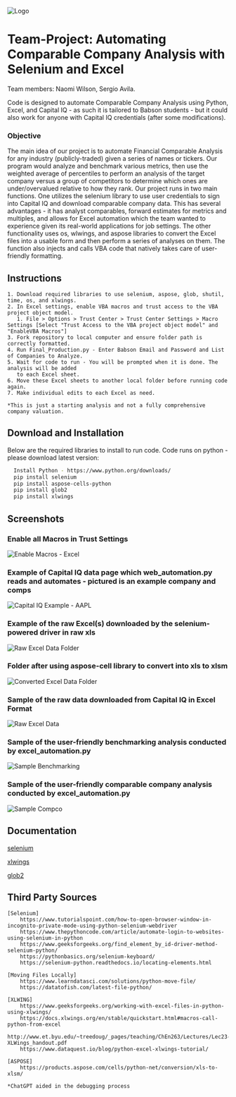 ![Logo](./images/excel_selenium.png)



# Team-Project: Automating Comparable Company Analysis with Selenium and Excel

Team members: Naomi Wilson, Sergio Avila.

Code is designed to automate Comparable Company Analysis using Python, Excel, and Capital IQ - as such it is tailored to Babson students - but it could also work for anyone with Capital IQ credentials (after some modifications). 


### Objective
The main idea of our project is to automate Financial Comparable Analysis for any industry (publicly-traded) given a series of names or tickers. Our program would analyze and benchmark various metrics, then use the weighted average of percentiles to perform an analysis of the target company versus a group of competitors to determine which ones are under/overvalued relative to how they rank. Our project runs in two main functions. One utilizes the selenium library to use user credentials to sign into Capital IQ and download comparable company data. This has several advantages - it has analyst comparables, forward estimates for metrics and multiples, and allows for Excel automation which the team wanted to experience given its real-world applications for job settings. The other functionality uses os, wlwings, and aspose libraries to convert the Excel files into a usable form and then perform a series of analyses on them. The function also injects and calls VBA code that natively takes care of user-friendly formatting. 


## Instructions

    1. Download required libraries to use selenium, aspose, glob, shutil, time, os, and xlwings.
    2. In Excel settings, enable VBA macros and trust access to the VBA project object model.
       1. File > Options > Trust Center > Trust Center Settings > Macro Settings [Select "Trust Access to the VBA project object model" and "EnableVBA Macros"]
    3. Fork repository to local computer and ensure folder path is correctly formatted.
    4. Run Final_Production.py - Enter Babson Email and Password and List of Companies to Analyze.
    5. Wait for code to run - You will be prompted when it is done. The analysis will be added
       to each Excel sheet.
    6. Move these Excel sheets to another local folder before running code again.
    7. Make individual edits to each Excel as need.
   
    *This is just a starting analysis and not a fully comprehensive company valuation.


## Download and Installation

Below are the required libraries to install to run code. Code runs on python - please download latest version:

```bash
  Install Python - https://www.python.org/downloads/
  pip install selenium
  pip install aspose-cells-python
  pip install glob2
  pip install xlwings
```


## Screenshots

### Enable all Macros in Trust Settings
![Enable Macros - Excel](./images/enable%20macros.png)

### Example of Capital IQ data page which web_automation.py reads and automates - pictured is an example company and comps
![Capital IQ Example - AAPL](./images/apple_capIQ.png)


### Example of the raw Excel(s) downloaded by the selenium-powered driver in raw xls 
![Raw Excel Data Folder](./images/raw_excel.png)

### Folder after using aspose-cell library to convert into xls to xlsm
![Converted Excel Data Folder](./images/converted.png)

### Sample of the raw data downloaded from Capital IQ in Excel Format
![Raw Excel Data](./images/sample_excel_data.png)

### Sample of the user-friendly benchmarking analysis conducted by excel_automation.py
![Sample Benchmarking](./images/sample_benchmarking.png)


### Sample of the user-friendly comparable company analysis conducted by excel_automation.py
![Sample Compco](./images/sample_compco.png)


## Documentation

[selenium](https://selenium-python.readthedocs.io/)

[xlwings](https://docs.xlwings.org/en/latest/)

[glob2](https://pypi.org/project/glob2/0.4.1/)


## Third Party Sources

    [Selenium]
        https://www.tutorialspoint.com/how-to-open-browser-window-in-incognito-private-mode-using-python-selenium-webdriver
        https://www.thepythoncode.com/article/automate-login-to-websites-using-selenium-in-python 
        https://www.geeksforgeeks.org/find_element_by_id-driver-method-selenium-python/ 
        https://pythonbasics.org/selenium-keyboard/ 
        https://selenium-python.readthedocs.io/locating-elements.html  
    
    [Moving Files Locally]
        https://www.learndatasci.com/solutions/python-move-file/
        https://datatofish.com/latest-file-python/ 

    [XLWING]
        https://www.geeksforgeeks.org/working-with-excel-files-in-python-using-xlwings/
        https://docs.xlwings.org/en/stable/quickstart.html#macros-call-python-from-excel
        http://www.et.byu.edu/~treedoug/_pages/teaching/ChEn263/Lectures/Lec23-XLWings_handout.pdf
        https://www.dataquest.io/blog/python-excel-xlwings-tutorial/

    [ASPOSE]
        https://products.aspose.com/cells/python-net/conversion/xls-to-xlsm/

    *ChatGPT aided in the debugging process




